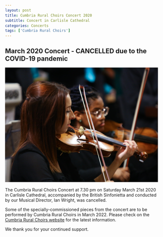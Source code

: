 ```yaml
---
layout: post
title: Cumbria Rural Choirs Concert 2020
subtitle: Concert in Carlisle Cathedral
categories: Concerts
tags: ['Cumbria Rural Choirs']
---
```


## March 2020 Concert - CANCELLED due to the COVID-19 pandemic

![Cumbria Rural Choirs 2020 cancelled](/assets/images/misc/DK1A2447w.jpg)

The Cumbria Rural Choirs Concert at 7.30 pm on Saturday March 21st 2020 in Carlisle Cathedral, accompanied by the British Sinfonietta and conducted by our Musical Director, Ian Wright, was cancelled.

Some of the specially-commissioned pieces from the concert are to be performed by Cumbria Rural Choirs in March 2022.   Please check on the [Cumbria Rural Choirs website](http://cumbria-rural-choirs.org.uk/) for the latest information.

We thank you for your continued support.
